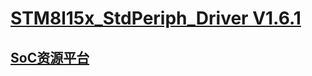 ﻿# [STM8l15x_StdPeriph_Driver V1.6.1](https://github.com/sochub/STM8L151)



##  [SoC资源平台](http://www.qitas.cn)  
